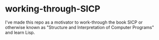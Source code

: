 # working-through-SICP
I've made this repo as a motivator to work-through the book SICP or otherwise known as "Structure and Interpretation of Computer Programs" and learn Lisp.
